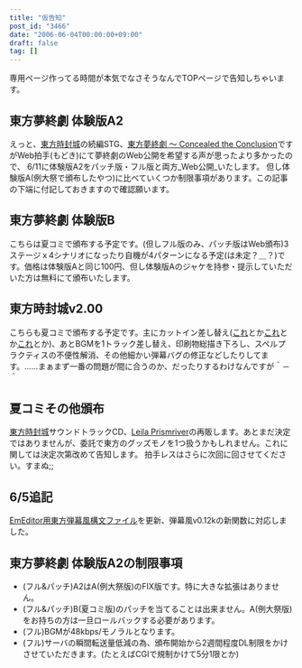 ```yaml
---
title: "仮告知"
post_id: "3466"
date: "2006-06-04T00:00:00+09:00"
draft: false
tag: []
---
```



専用ページ作ってる時間が本気でなさそうなんでTOPページで告知しちゃいます。
## 東方夢終劇 体験版A2
えっと、[東方時封城](/!/thA/)の続編STG、[東方夢終劇 ～ Concealed the Conclusion](/!/thC)ですがWeb拍手(もどき)にて夢終劇のWeb公開を希望する声が思ったより多かったので、 6/11に体験版A2をパッチ版・フル版と両方_Web公開_いたします。 但し体験版A(例大祭で頒布したやつ)に比べていくつか制限事項があります。この記事の下端に付記しておきますので確認願います。
## 東方夢終劇 体験版B
こちらは夏コミで頒布する予定です。(但しフル版のみ、パッチ版はWeb頒布)3ステージｘ4シナリオになったり自機が4パターンになる予定(は未定？＿？)です。価格は体験版Aと同じ100円、但し体験版Aのジャケを持参・提示していただいた方は無料にて頒布いたします。
## 東方時封城v2.00
こちらも夏コミで頒布する予定です。主にカットイン差し替え([これ](/3460)とか[これ](/3464)とか[これ](/3463)とか)、あとBGMを1トラック差し替え、印刷物総描き下ろし、スペルプラクティスの不便性解消、その他細かい弾幕バグの修正などしたりしてます。……まぁまず一番の問題が間に合うのか、だったりするわけなんですが＾－＾
## 夏コミその他頒布
[東方時封城](/!/thA/)サウンドトラックCD、[Leila Prismriver](/!/leila/)の再販します。あとまだ決定ではありませんが、委託で東方のグッズモノを1つ扱うかもしれません。これに関しては決定次第改めて告知します。 拍手レスはさらに次回に回させてください。すまぬ;;
## 6/5追記
[EmEditor用東方弾幕風構文ファイル](/emeditor-danmakufu)を更新、弾幕風v0.12kの新関数に対応しました。
## 東方夢終劇 体験版A2の制限事項


  * (フル&パッチ)A2はA(例大祭版)のFIX版です。特に大きな拡張はありません。
  * (フル&パッチ)B(夏コミ版)のパッチを当てることは出来ません。A(例大祭版)をお持ちの方は一旦ロールバックする必要があります。
  * (フル)BGMが48kbps/モノラルとなります。
  * (フル)サーバの瞬間転送量低減の為、頒布開始から2週間程度DL制限をかけさせていただきます。(たとえばCGIで規制かけて5分1限とか)
